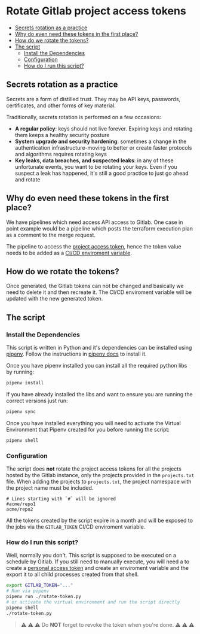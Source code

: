 # Rotate Gitlab project access tokens

<!-- vim-markdown-toc GFM -->

* [Secrets rotation as a practice](#secrets-rotation-as-a-practice)
* [Why do even need these tokens in the first place?](#why-do-even-need-these-tokens-in-the-first-place)
* [How do we rotate the tokens?](#how-do-we-rotate-the-tokens)
* [The script](#the-script)
	* [Install the Dependencies](#install-the-dependencies)
	* [Configuration](#configuration)
	* [How do I run this script?](#how-do-i-run-this-script)

<!-- vim-markdown-toc -->

## Secrets rotation as a practice

Secrets are a form of distilled trust. They may be API keys, passwords,
certificates, and other forms of key material.

Traditionally, secrets rotation is performed on a few occasions:

- **A regular policy**: keys should not live forever. Expiring keys and
  rotating them keeps a healthy security posture
- **System upgrade and security hardening**: sometimes a change in the
  authentication infrastructure-moving to better or create faster protocols and
  algorithms requires rotating keys
- **Key leaks, data breaches, and suspected leaks**: in any of these
  unfortunate events, you want to be rotating your keys. Even if you suspect a
  leak has happened, it's still a good practice to just go ahead and rotate

## Why do even need these tokens in the first place?

We have pipelines which need access API access to Gitlab. One case in point
example would be a pipeline which posts the terraform execution plan as a
comment to the merge request.

The pipeline to access the [project access token], hence the token value needs
to be added as a [CI/CD enviroment variable].

## How do we rotate the tokens?

Once generated, the Gitlab tokens can not be changed and basically we need to
delete it and then recreate it. The CI/CD enviroment variable will be updated
with the new generated token.

## The script

### Install the Dependencies

This script is written in Python and it's dependencies can be installed using
[pipenv](https://pipenv.readthedocs.io/en/latest/). Follow the instructions in
[pipenv docs](https://pipenv.readthedocs.io/en/latest/#install-pipenv-today) to
install it.

Once you have pipenv installed you can install all the required python libs by
running:

```bash
pipenv install
```

If you have already installed the libs and want to ensure you are running the
correct versions just run:

```bash
pipenv sync
```

Once you have installed everything you will need to activate the Virtual
Environment that Pipenv created for you before running the script:

```bash
pipenv shell
```

### Configuration

The script does **not** rotate the project access tokens for all the projects
hosted by the Gitlab instance, only the projects provided in the `projects.txt`
file. When adding the projects to `projects.txt`, the project namespace with
the project name must be included.

```
# Lines starting with `#` will be ignored
#acme/repo1
acme/repo2
```

All the tokens created by the script expire in a month and will be
exposed to the jobs via the `GITLAB_TOKEN` CI/CD enviroment variable.

### How do I run this script?

Well, normally you don't. This script is supposed to be executed on a schedule
by Gitlab. If you still need to manually execute, you will need a to create a
[personal access token] and create an enviroment variable and the export it to
all child processes created from that shell.

```bash
export GITLAB_TOKEN="..."
# Run via pipenv
pipenv run ./rotate-token.py
# or activate the virtual environment and run the script directly
pipenv shell
./rotate-token.py
```

> :warning: :warning: :warning: Do **NOT** forget to revoke the token when
> you're done. :warning: :warning: :warning:

[project access token]: https://docs.gitlab.com/ee/user/project/settings/project_access_tokens.html
[ci/cd enviroment variable]: https://docs.gitlab.com/ee/ci/variables/
[personal access token]: https://docs.gitlab.com/ee/user/profile/personal_access_tokens.html
